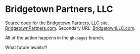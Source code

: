 Bridgetown Partners, LLC
===

Source code for the [Bridgetown Partners, LLC](https://bridgetownpartners.com) site. [BridgetownPartners.com](https://bridgetownpartners.com).
Secondary URL: [BridgetownLLC.com](http://bridgetownllc.com).

All of the action happens in the `gh-pages` branch.

What future awaits?!
